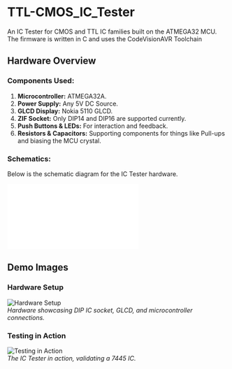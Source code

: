 # TTL-CMOS_IC_Tester
An IC Tester for CMOS and TTL IC families built on the ATMEGA32 MCU. The firmware is written in C and uses the CodeVisionAVR Toolchain

## Hardware Overview

### Components Used:
1. **Microcontroller:** ATMEGA32A.
2. **Power Supply:** Any 5V DC Source.
3. **GLCD Display:** Nokia 5110 GLCD.
4. **ZIF Socket:** Only DIP14 and DIP16 are supported currently.
5. **Push Buttons & LEDs:** For interaction and feedback.
6. **Resistors & Capacitors:** Supporting components for things like Pull-ups and biasing the MCU crystal.

### Schematics:
Below is the schematic diagram for the IC Tester hardware. 

![Schematic](./images/schematic.pdf)

## Demo Images

### Hardware Setup
![Hardware Setup](./images/hardware-setup.jpg)  
*Hardware showcasing DIP IC socket, GLCD, and microcontroller connections.*

### Testing in Action
![Testing in Action](./images/testing-action.jpg)  
*The IC Tester in action, validating a 7445 IC.*
